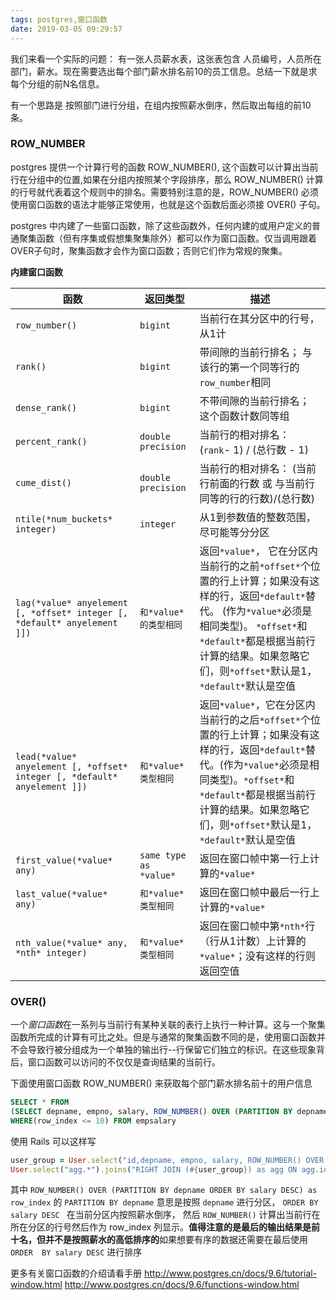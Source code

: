 ```yaml
---
tags: postgres,窗口函数
date: 2019-03-05 09:29:57
---
```


我们来看一个实际的问题： 有一张人员薪水表，这张表包含 人员编号，人员所在部门，薪水。现在需要选出每个部门薪水排名前10的员工信息。总结一下就是求每个分组的前N名信息。

有一个思路是 按照部门进行分组，在组内按照薪水倒序，然后取出每组的前10条。

### ROW_NUMBER

postgres 提供一个计算行号的函数 ROW_NUMBER(), 这个函数可以计算出当前行在分组中的位置,如果在分组内按照某个字段排序，那么 ROW_NUMBER() 计算的行号就代表着这个规则中的排名。需要特别注意的是，ROW_NUMBER() 必须使用窗口函数的语法才能够正常使用，也就是这个函数后面必须接 OVER() 子句。

postgres 中内建了一些窗口函数，除了这些函数外，任何内建的或用户定义的普通聚集函数（但有序集或假想集聚集除外）都可以作为窗口函数。仅当调用跟着OVER子句时，聚集函数才会作为窗口函数；否则它们作为常规的聚集。

**内建窗口函数**

| 函数                                                         | 返回类型               | 描述                                                         |
| ------------------------------------------------------------ | ---------------------- | ------------------------------------------------------------ |
| `row_number()`                                               | `bigint`               | 当前行在其分区中的行号，从1计                                |
| `rank()`                                                     | `bigint`               | 带间隙的当前行排名； 与该行的第一个同等行的`row_number`相同  |
| `dense_rank()`                                               | `bigint`               | 不带间隙的当前行排名； 这个函数计数同等组                    |
| `percent_rank()`                                             | `double precision`     | 当前行的相对排名： (`rank`- 1) / (总行数 - 1)                |
| `cume_dist()`                                                | `double precision`     | 当前行的相对排名： (当前行前面的行数 或 与当前行同等的行的行数)/(总行数) |
| `ntile(*num_buckets* integer)`                               | `integer`              | 从1到参数值的整数范围，尽可能等分分区                        |
| `lag(*value* anyelement [, *offset* integer [, *default* anyelement ]])` | `和*value*的类型相同`  | 返回`*value*`， 它在分区内当前行的之前`*offset*`个位置的行上计算；如果没有这样的行，返回`*default*`替代。 (作为`*value*`必须是相同类型)。 `*offset*`和`*default*`都是根据当前行计算的结果。如果忽略它们，则`*offset*`默认是1，`*default*`默认是空值 |
| `lead(*value* anyelement [, *offset* integer [, *default* anyelement ]])` | `和*value*类型相同`    | 返回`*value*`，它在分区内当前行的之后`*offset*`个位置的行上计算；如果没有这样的行，返回`*default*`替代。(作为`*value*`必须是相同类型)。`*offset*`和`*default*`都是根据当前行计算的结果。如果忽略它们，则`*offset*`默认是1，`*default*`默认是空值 |
| `first_value(*value* any)`                                   | `same type as *value*` | 返回在窗口帧中第一行上计算的`*value*`                        |
| `last_value(*value* any)`                                    | `和*value*类型相同`    | 返回在窗口帧中最后一行上计算的`*value*`                      |
| `nth_value(*value* any, *nth* integer)`                      | `和*value*类型相同`    | 返回在窗口帧中第`*nth*`行（行从1计数）上计算的`*value*`；没有这样的行则返回空值 |

### OVER()

一个*窗口函数*在一系列与当前行有某种关联的表行上执行一种计算。这与一个聚集函数所完成的计算有可比之处。但是与通常的聚集函数不同的是，使用窗口函数并不会导致行被分组成为一个单独的输出行--行保留它们独立的标识。在这些现象背后，窗口函数可以访问的不仅仅是查询结果的当前行。


下面使用窗口函数 ROW_NUMBER() 来获取每个部门薪水排名前十的用户信息

```	sql
SELECT * FROM
(SELECT depname, empno, salary, ROW_NUMBER() OVER (PARTITION BY depname ORDER BY salary DESC) as row_index )
WHERE(row_index <= 10) FROM empsalary
```

使用 Rails 可以这样写

```ruby
user_group = User.select("id,depname, empno, salary, ROW_NUMBER() OVER (PARTITION BY depname ORDER BY salary DESC) as row_index").to_sql
User.select("agg.*").joins("RIGHT JOIN (#{user_group}) as agg ON agg.id = user.id").where("agg.row_index <= 10")
```

其中 `ROW_NUMBER() OVER (PARTITION BY depname ORDER BY salary DESC) as row_index` 的 `PARTITION BY depname` 意思是按照 `depname`  进行分区， `ORDER BY salary DESC ` 在当前分区内按照薪水倒序， 然后 `ROW_NUMBER()` 计算出当前行在所在分区的行号然后作为 row_index 列显示。**值得注意的是最后的输出结果是前十名，但并不是按照薪水的高低排序的**如果想要有序的数据还需要在最后使用 `ORDER  BY salary DESC` 进行排序

更多有关窗口函数的介绍请看手册 http://www.postgres.cn/docs/9.6/tutorial-window.html http://www.postgres.cn/docs/9.6/functions-window.html
